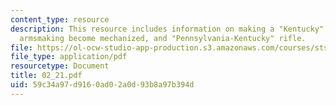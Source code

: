 ```yaml
---
content_type: resource
description: This resource includes information on making a "Kentucky" rifle c. 1776,
  armsmaking become mechanized, and "Pennsylvania-Kentucky" rifle.
file: https://ol-ocw-studio-app-production.s3.amazonaws.com/courses/sts-001-technology-in-american-history-spring-2006/59c34a97d9160ad02a0d93b8a97b394d_02_21.pdf
file_type: application/pdf
resourcetype: Document
title: 02_21.pdf
uid: 59c34a97-d916-0ad0-2a0d-93b8a97b394d
---
```

